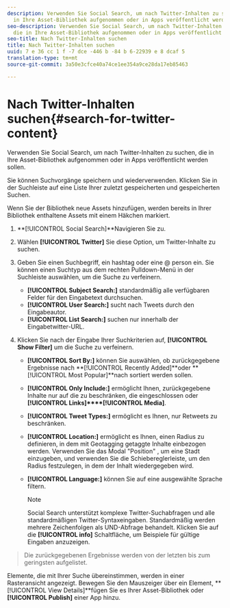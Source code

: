 ```yaml
---
description: Verwenden Sie Social Search, um nach Twitter-Inhalten zu suchen, die
  in Ihre Asset-Bibliothek aufgenommen oder in Apps veröffentlicht werden sollen.
seo-description: Verwenden Sie Social Search, um nach Twitter-Inhalten zu suchen,
  die in Ihre Asset-Bibliothek aufgenommen oder in Apps veröffentlicht werden sollen.
seo-title: Nach Twitter-Inhalten suchen
title: Nach Twitter-Inhalten suchen
uuid: 7 e 36 cc 1 f -7 dce -446 b -84 b 6-22939 e 8 dcaf 5
translation-type: tm+mt
source-git-commit: 3a50e3cfce40a74ce1ee354a9ce28da17eb85463

---
```



# Nach Twitter-Inhalten suchen{#search-for-twitter-content}

Verwenden Sie Social Search, um nach Twitter-Inhalten zu suchen, die in Ihre Asset-Bibliothek aufgenommen oder in Apps veröffentlicht werden sollen.

Sie können Suchvorgänge speichern und wiederverwenden. Klicken Sie in der Suchleiste auf eine Liste Ihrer zuletzt gespeicherten und gespeicherten Suchen.

Wenn Sie der Bibliothek neue Assets hinzufügen, werden bereits in Ihrer Bibliothek enthaltene Assets mit einem Häkchen markiert.

1. **[!UICONTROL Social Search]**Navigieren Sie zu.
1. Wählen **[!UICONTROL Twitter]** Sie diese Option, um Twitter-Inhalte zu suchen.
1. Geben Sie einen Suchbegriff, ein hashtag oder eine @ person ein. Sie können einen Suchtyp aus dem rechten Pulldown-Menü in der Suchleiste auswählen, um die Suche zu verfeinern.

   * **[!UICONTROL Subject Search:]** standardmäßig alle verfügbaren Felder für den Eingabetext durchsuchen.
   * **[!UICONTROL User Search:]** sucht nach Tweets durch den Eingabeautor.
   * **[!UICONTROL List Search:]** suchen nur innerhalb der Eingabetwitter-URL.

1. Klicken Sie nach der Eingabe Ihrer Suchkriterien auf, **[!UICONTROL Show Filter]** um die Suche zu verfeinern.

   * **[!UICONTROL Sort By:]** können Sie auswählen, ob zurückgegebene Ergebnisse nach **[!UICONTROL Recently Added]**oder **[!UICONTROL Most Popular]**nach sortiert werden sollen.

   * **[!UICONTROL Only Include:]** ermöglicht Ihnen, zurückgegebene Inhalte nur auf die zu beschränken, die eingeschlossen oder **[!UICONTROL Links]****[!UICONTROL Media]**.

   * **[!UICONTROL Tweet Types:]** ermöglicht es Ihnen, nur Retweets zu beschränken.
   * **[!UICONTROL Location:]** ermöglicht es Ihnen, einen Radius zu definieren, in dem mit Geotagging getaggte Inhalte einbezogen werden. Verwenden Sie das Modal "Position" , um eine Stadt einzugeben, und verwenden Sie die Schiebereglerleiste, um den Radius festzulegen, in dem der Inhalt wiedergegeben wird.
   * **[!UICONTROL Language:]** können Sie auf eine ausgewählte Sprache filtern.

      >[!NOTE]
      >
      >Social Search unterstützt komplexe Twitter-Suchabfragen und alle standardmäßigen Twitter-Syntaxeingaben. Standardmäßig werden mehrere Zeichenfolgen als UND-Abfrage behandelt. Klicken Sie auf die **[!UICONTROL info]** Schaltfläche, um Beispiele für gültige Eingaben anzuzeigen.

>Die zurückgegebenen Ergebnisse werden von der letzten bis zum geringsten aufgelistet.

Elemente, die mit Ihrer Suche übereinstimmen, werden in einer Rasteransicht angezeigt. Bewegen Sie den Mauszeiger über ein Element, **[!UICONTROL View Details]**fügen Sie es Ihrer Asset-Bibliothek oder **[!UICONTROL Publish]** einer App hinzu.